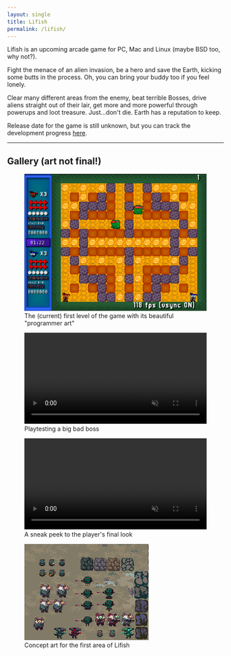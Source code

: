 ```yaml
---
layout: single
title: Lifish
permalink: /lifish/
---
```


Lifish is an upcoming arcade game for PC, Mac and Linux (maybe BSD too, why not?).

Fight the menace of an alien invasion, be a hero and save the Earth, kicking some butts in the process.
Oh, you can bring your buddy too if you feel lonely.

Clear many different areas from the enemy, beat terrible Bosses, drive aliens straight out of their lair,
get more and more powerful through powerups and loot treasure. Just...don't die. Earth has a reputation
to keep.

Release date for the game is still unknown, but you can track the development progress [here](/lifish-status).

<hr>

## Gallery (art not final!) ##
<figure>
  <a href='/assets/img/lifish/lifish_screen1.png'>
    <img src='/assets/img/lifish/lifish_screen1.png' alt='Lifish level1 programmer art'/>
  </a>
  <figcaption>The (current) first level of the game with its beautiful "programmer art"</figcaption>
</figure>

<figure>
  <a href='/assets/video/rex_atk.webm'>
    <video style='width: 100%' src='/assets/video/rex_atk.webm' alt='Playtesting rex boss' loop muted preload autoplay>
      Your browser does not support HTML5.
    </video>
  </a>
  <figcaption>Playtesting a big bad boss</figcaption>
</figure>

<figure>
  <a href='/assets/video/lifish-p2-zoomed.webm'>
    <video style='width: 100%' src='/assets/video/lifish-p2-zoomed.webm' alt='Lifish Player2 sneak peek' loop muted preload autoplay>
      Your browser does not support HTML5.
    </video>
  </a>
  <figcaption>A sneak peek to the player's final look</figcaption>
</figure>

<figure>
  <a style='width:100%' href='/assets/img/lifish/lifish-concept.png'>
    <img src='/assets/img/lifish/lifish-concept.png' alt='Lifish Concept Art'/>
  </a>
  <figcaption>Concept art for the first area of Lifish</figcaption>
</figure>
